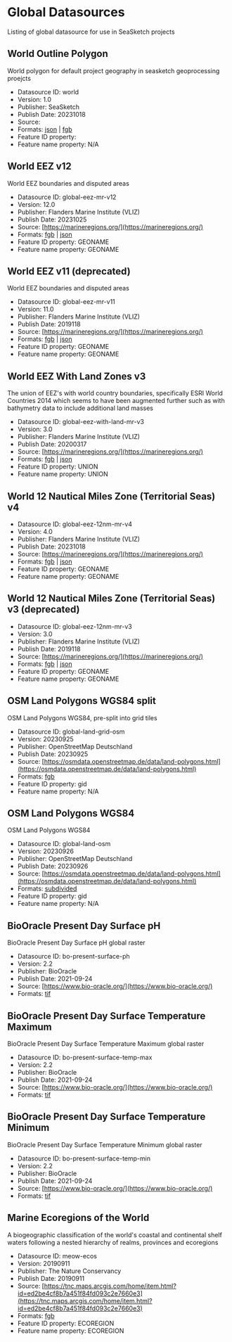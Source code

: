 
# Global Datasources

Listing of global datasource for use in SeaSketch projects

## World Outline Polygon

World polygon for default project geography in seasketch geoprocessing proejcts

- Datasource ID: world
- Version: 1.0
- Publisher: SeaSketch
- Publish Date: 20231018
- Source: []()
- Formats: [json](https://gp-global-datasources-datasets.s3.us-west-1.amazonaws.com/world.json) | [fgb](https://gp-global-datasources-datasets.s3.us-west-1.amazonaws.com/world.fgb)
- Feature ID property: 
- Feature name property: N/A

## World EEZ v12

World EEZ boundaries and disputed areas

- Datasource ID: global-eez-mr-v12
- Version: 12.0
- Publisher: Flanders Marine Institute (VLIZ)
- Publish Date: 20231025
- Source: [https://marineregions.org/](https://marineregions.org/)
- Formats: [fgb](https://gp-global-datasources-datasets.s3.us-west-1.amazonaws.com/global-eez-mr-v12.fgb) | [json](https://gp-global-datasources-datasets.s3.us-west-1.amazonaws.com/global-eez-mr-v12.json)
- Feature ID property: GEONAME
- Feature name property: GEONAME

## World EEZ v11 (deprecated)

World EEZ boundaries and disputed areas

- Datasource ID: global-eez-mr-v11
- Version: 11.0
- Publisher: Flanders Marine Institute (VLIZ)
- Publish Date: 2019118
- Source: [https://marineregions.org/](https://marineregions.org/)
- Formats: [fgb](https://gp-global-datasources-datasets.s3.us-west-1.amazonaws.com/global-eez-mr-v11.fgb) | [json](https://gp-global-datasources-datasets.s3.us-west-1.amazonaws.com/global-eez-mr-v11.json)
- Feature ID property: GEONAME
- Feature name property: GEONAME

## World EEZ With Land Zones v3

The union of EEZ's with world country boundaries, specifically ESRI World Countries 2014 which seems to have been augmented further such as with bathymetry data to include additional land masses

- Datasource ID: global-eez-with-land-mr-v3
- Version: 3.0
- Publisher: Flanders Marine Institute (VLIZ)
- Publish Date: 20200317
- Source: [https://marineregions.org/](https://marineregions.org/)
- Formats: [fgb](https://gp-global-datasources-datasets.s3.us-west-1.amazonaws.com/global-eez-with-land-mr-v3.fgb) | [json](https://gp-global-datasources-datasets.s3.us-west-1.amazonaws.com/global-eez-with-land-mr-v3.json)
- Feature ID property: UNION
- Feature name property: UNION

## World 12 Nautical Miles Zone (Territorial Seas) v4



- Datasource ID: global-eez-12nm-mr-v4
- Version: 4.0
- Publisher: Flanders Marine Institute (VLIZ)
- Publish Date: 20231018
- Source: [https://marineregions.org/](https://marineregions.org/)
- Formats: [fgb](https://gp-global-datasources-datasets.s3.us-west-1.amazonaws.com/global-eez-12nm-mr-v4.fgb) | [json](https://gp-global-datasources-datasets.s3.us-west-1.amazonaws.com/global-eez-12nm-mr-v4.json)
- Feature ID property: GEONAME
- Feature name property: GEONAME

## World 12 Nautical Miles Zone (Territorial Seas) v3 (deprecated)



- Datasource ID: global-eez-12nm-mr-v3
- Version: 3.0
- Publisher: Flanders Marine Institute (VLIZ)
- Publish Date: 2019118
- Source: [https://marineregions.org/](https://marineregions.org/)
- Formats: [fgb](https://gp-global-datasources-datasets.s3.us-west-1.amazonaws.com/global-eez-12nm-mr-v3.fgb) | [json](https://gp-global-datasources-datasets.s3.us-west-1.amazonaws.com/global-eez-12nm-mr-v3.json)
- Feature ID property: GEONAME
- Feature name property: GEONAME

## OSM Land Polygons WGS84 split

OSM Land Polygons WGS84, pre-split into grid tiles

- Datasource ID: global-land-grid-osm
- Version: 20230925
- Publisher: OpenStreetMap Deutschland
- Publish Date: 20230925
- Source: [https://osmdata.openstreetmap.de/data/land-polygons.html](https://osmdata.openstreetmap.de/data/land-polygons.html)
- Formats: [fgb](https://gp-global-datasources-datasets.s3.us-west-1.amazonaws.com/global-land-grid-osm.fgb)
- Feature ID property: gid
- Feature name property: N/A

## OSM Land Polygons WGS84

OSM Land Polygons WGS84

- Datasource ID: global-land-osm
- Version: 20230926
- Publisher: OpenStreetMap Deutschland
- Publish Date: 20230926
- Source: [https://osmdata.openstreetmap.de/data/land-polygons.html](https://osmdata.openstreetmap.de/data/land-polygons.html)
- Formats: [subdivided](https://d13jpx95dhfvtv.cloudfront.net)
- Feature ID property: gid
- Feature name property: N/A

## BioOracle Present Day Surface pH

BioOracle Present Day Surface pH global raster

- Datasource ID: bo-present-surface-ph
- Version: 2.2
- Publisher: BioOracle
- Publish Date: 2021-09-24
- Source: [https://www.bio-oracle.org/](https://www.bio-oracle.org/)
- Formats: [tif](https://gp-global-datasources-datasets.s3.us-west-1.amazonaws.com/bo-present-surface-ph.tif)

## BioOracle Present Day Surface Temperature Maximum

BioOracle Present Day Surface Temperature Maximum global raster

- Datasource ID: bo-present-surface-temp-max
- Version: 2.2
- Publisher: BioOracle
- Publish Date: 2021-09-24
- Source: [https://www.bio-oracle.org/](https://www.bio-oracle.org/)
- Formats: [tif](https://gp-global-datasources-datasets.s3.us-west-1.amazonaws.com/bo-present-surface-temp-max.tif)

## BioOracle Present Day Surface Temperature Minimum

BioOracle Present Day Surface Temperature Minimum global raster

- Datasource ID: bo-present-surface-temp-min
- Version: 2.2
- Publisher: BioOracle
- Publish Date: 2021-09-24
- Source: [https://www.bio-oracle.org/](https://www.bio-oracle.org/)
- Formats: [tif](https://gp-global-datasources-datasets.s3.us-west-1.amazonaws.com/bo-present-surface-temp-min.tif)

## Marine Ecoregions of the World

A biogeographic classification of the world's coastal and continental shelf waters following a nested hierarchy of realms, provinces and ecoregions

- Datasource ID: meow-ecos
- Version: 20190911
- Publisher: The Nature Conservancy
- Publish Date: 20190911
- Source: [https://tnc.maps.arcgis.com/home/item.html?id=ed2be4cf8b7a451f84fd093c2e7660e3](https://tnc.maps.arcgis.com/home/item.html?id=ed2be4cf8b7a451f84fd093c2e7660e3)
- Formats: [fgb](https://gp-global-datasources-datasets.s3.us-west-1.amazonaws.com/meow-ecos.fgb)
- Feature ID property: ECOREGION
- Feature name property: ECOREGION
